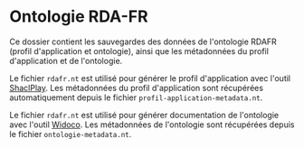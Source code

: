 # Ontologie RDA-FR

Ce dossier contient les sauvegardes des données de l'ontologie RDAFR (profil d'application et ontologie), ainsi que les métadonnées du profil d'application et de l'ontologie.

Le fichier `rdafr.nt` est utilisé pour générer le profil d'application avec l'outil [ShaclPlay](https://shacl-play.sparna.fr/play/doc). Les métadonnées du profil d'application sont récupérées automatiquement depuis le fichier `profil-application-metadata.nt`.

Le fichier `rdafr.nt` est utilisé pour générer documentation de l'ontologie avec l'outil [Widoco](https://github.com/dgarijo/Widoco). Les métadonnées de l'ontologie sont récupérées depuis le fichier `ontologie-metadata.nt`.
